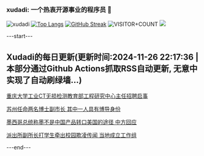 ### xudadi: 一个热衷开源事业的程序员 👋

![xudadi](https://github-readme-stats-git-masterorgs-github-readme-stats-team.vercel.app/api?username=xudadi)
[![Top Langs](https://github-readme-stats.vercel.app/api/top-langs/?username=xudadi)](https://github.com/anuraghazra/github-readme-stats)
[![GitHub Streak](https://streak-stats.demolab.com?user=xudadi&locale=zh_Hans)](https://git.io/streak-stats)
![VISITOR+COUNT](https://komarev.com/ghpvc/?username=xudadi&label=VISITOR+COUNT)
![](https://raw.githubusercontent.com/xudadi/xudadi/main/assets/github-contribution-grid-snake.svg)


---start---

## Xudadi的每日更新(更新时间:2024-11-26 22:17:36 | 本部分通过Github Actions抓取RSS自动更新, 无意中实现了自动刷绿墙...)

[重庆大学工业CT无损检测教育部工程研究中心主任招聘启事](https://www.gongkaoleida.com/article/2208619)

[苏州任命两名博士副市长 其中一人具有博导身份](https://m.163.com/news/article/JHUHKBQ20530JPVV.html)

[墨西哥总统称墨不是中国产品转口美国的途径 中方回应](https://m.163.com/news/article/JHUMEI8N0001899O.html)

[派出所副所长打学生牵出校园欺凌传闻 当地成立工作组](https://m.163.com/news/article/JHUHRT3705129QAF.html)

---end---
